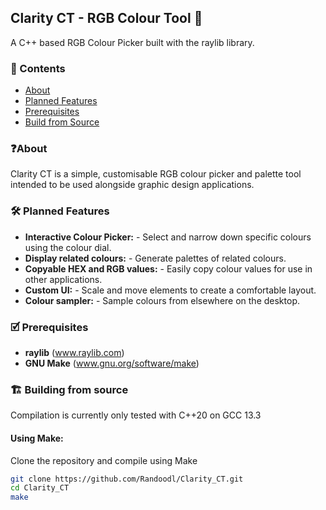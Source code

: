 ## Clarity CT - RGB Colour Tool 🎨

A C++ based RGB Colour Picker built with the raylib library.

### 📖 Contents
+ [About](#about)
+ [Planned Features](#features)
+ [Prerequisites](#prerequisites)
+ [Build from Source](#build)

### ❓About <a name = "about"></a>
Clarity CT is a simple, customisable RGB colour picker and palette tool intended to be used alongside graphic design applications.

### 🛠️ Planned Features <a name = "features"></a>
- **Interactive Colour Picker:** - Select and narrow down specific colours using the colour dial.
- **Display related colours:** - Generate palettes of related colours.
- **Copyable HEX and RGB values:** - Easily copy colour values for use in other applications.
- **Custom UI:** - Scale and move elements to create a comfortable layout.
- **Colour sampler:** - Sample colours from elsewhere on the desktop.

### 🗹 Prerequisites <a name = "prerequisites"></a>
- **raylib** (www.raylib.com)
- **GNU Make** (www.gnu.org/software/make)

### 🏗️ Building from source <a name = "build"></a>
Compilation is currently only tested with C++20 on GCC 13.3
#### Using Make:
Clone the repository and compile using Make
```sh
git clone https://github.com/Randoodl/Clarity_CT.git
cd Clarity_CT
make
```